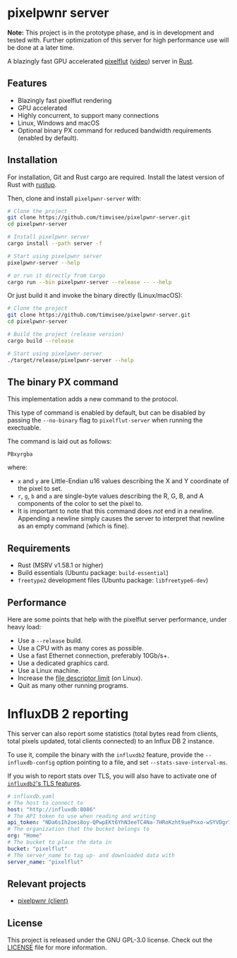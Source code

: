 # pixelpwnr server

**Note:** This project is in the prototype phase,
and is in development and tested with.
Further optimization of this server for high performance
use will be done at a later time.

A blazingly fast GPU accelerated [pixelflut][pixelflut] ([video][pixelflut-video])
server in [Rust][rust].

## Features
* Blazingly fast pixelflut rendering
* GPU accelerated
* Highly concurrent, to support many connections
* Linux, Windows and macOS
* Optional binary PX command for reduced bandwidth requirements (enabled by default).

## Installation
For installation, Git and Rust cargo are required.
Install the latest version of Rust with [rustup][rustup].

Then, clone and install `pixelpwnr-server` with:
```bash
# Clone the project
git clone https://github.com/timvisee/pixelpwnr-server.git
cd pixelpwnr-server

# Install pixelpwnr server
cargo install --path server -f

# Start using pixelpwnr server
pixelpwnr-server --help

# or run it directly from Cargo
cargo run --bin pixelpwnr-server --release -- --help
```

Or just build it and invoke the binary directly (Linux/macOS):
```bash
# Clone the project
git clone https://github.com/timvisee/pixelpwnr-server.git
cd pixelpwnr-server

# Build the project (release version)
cargo build --release

# Start using pixelpwnr-server
./target/release/pixelpwnr-server --help
```
## The binary PX command

This implementation adds a new command to the protocol. 

This type of command is enabled by default, but can be disabled by passing the `--no-binary` flag to `pixelflut-server` when running the exectuable.

The command is laid out as follows:

```
PBxyrgba
```

where:
* `x` and `y` are Little-Endian u16 values describing the X and Y coordinate of the pixel to set.
* `r`, `g`, `b` and `a` are single-byte values describing the R, G, B, and A components of the color to set the pixel to.
* It is important to note that this command does _not_ end in a newline. Appending a newline simply causes the server to interpret that newline as an empty command (which is fine).

## Requirements
* Rust (MSRV v1.58.1 or higher)
* Build essentials (Ubuntu package: `build-essential`)
* `freetype2` development files (Ubuntu package: `libfreetype6-dev`)

## Performance
Here are some points that help with the pixelflut server performance,
under heavy load:

- Use a `--release` build.
- Use a CPU with as many cores as possible.
- Use a fast Ethernet connection, preferably 10Gb/s+.
- Use a dedicated graphics card.
- Use a Linux machine.
- Increase the [file descriptor limit][filedescriptorlimit] (on Linux).
- Quit as many other running programs.

# InfluxDB 2 reporting

This server can also report some statistics (total bytes read from clients, total pixels updated, total clients connected) to an Influx DB 2 instance.

To use it, compile the binary with the `influxdb2` feature, provide the `--influxdb-config` option pointing to a file, and set `--stats-save-interval-ms`.

If you wish to report stats over TLS, you will also have to activate one of [`influxdb2`'s TLS features](https://docs.rs/crate/influxdb2/latest/features). 

```yaml
# influxdb.yaml
# The host to connect to
host: "http://influxdb:8086"
# The API token to use when reading and writing
api_token: "NDa6sIh2oei8oy-QPwpEKt6YhN3eeTC4Na-7HRoKzht9uePnxo-wSYVDgr73WWj1DEYonVWsWP7aG58hFJThWQ=="
# The organization that the bucket belongs to
org: "Home"
# The bucket to place the data in
bucket: "pixelflut"
# The server_name to tag up- and downloaded data with
server_name: "pixelflut"
```

## Relevant projects
* [pixelpwnr (client)][pixelpwnr]

## License
This project is released under the GNU GPL-3.0 license.
Check out the [LICENSE](LICENSE) file for more information.


[filedescriptorlimit]: https://unix.stackexchange.com/questions/84227/limits-on-the-number-of-file-descriptors
[pixelflut]: https://cccgoe.de/wiki/Pixelflut
[pixelflut-video]: https://vimeo.com/92827556/
[pixelpwnr]: https://github.com/timvisee/pixelpwnr
[rust]: https://www.rust-lang.org/
[rustup]: https://rustup.rs/
